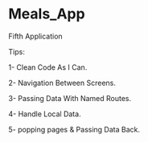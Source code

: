 # Meals_App
Fifth Application


Tips:

1- Clean Code As I Can.

2- Navigation Between Screens.

3- Passing Data With Named Routes.

4- Handle Local Data.

5- popping pages & Passing Data Back.

